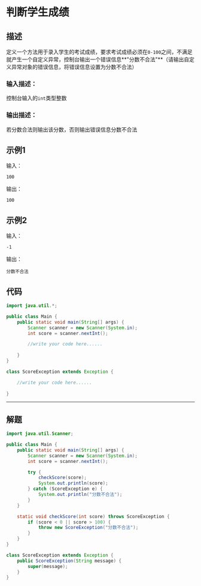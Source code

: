 # 判断学生成绩

## 描述

定义一个方法用于录入学生的考试成绩，要求考试成绩必须在`0-100`之间，不满足就产生一个自定义异常，控制台输出一个错误信息**"分数不合法"**（请输出自定义异常对象的错误信息，将错误信息设置为分数不合法）

### 输入描述：

控制台输入的`int`类型整数

### 输出描述：

若分数合法则输出该分数，否则输出错误信息分数不合法

## 示例1

输入：

```
100
```

输出：

```
100
```

## 示例2

输入：

```
-1
```

输出：

```
分数不合法
```

## 代码

```java
import java.util.*;

public class Main {
    public static void main(String[] args) {
        Scanner scanner = new Scanner(System.in);
        int score = scanner.nextInt();

        //write your code here......
        
    }
}

class ScoreException extends Exception {

    //write your code here......
    
}
```



---



## 解题

```java
import java.util.Scanner;

public class Main {
    public static void main(String[] args) {
        Scanner scanner = new Scanner(System.in);
        int score = scanner.nextInt();

        try {
            checkScore(score);
            System.out.println(score);
        } catch (ScoreException e) {
            System.out.println("分数不合法");
        }
    }

    static void checkScore(int score) throws ScoreException {
        if (score < 0 || score > 100) {
            throw new ScoreException("分数不合法");
        }
    }
}

class ScoreException extends Exception {
    public ScoreException(String message) {
        super(message);
    }
}
```

